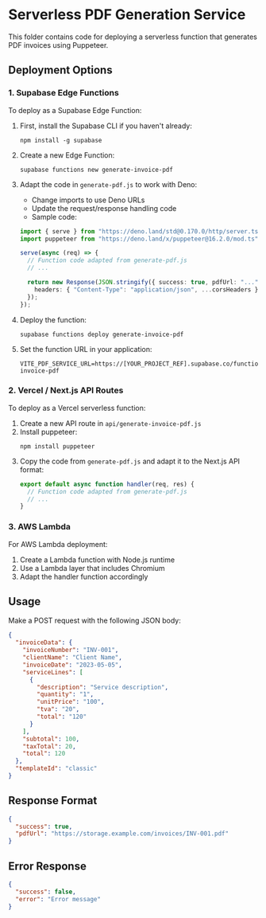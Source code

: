 
# Serverless PDF Generation Service

This folder contains code for deploying a serverless function that generates PDF invoices using Puppeteer.

## Deployment Options

### 1. Supabase Edge Functions

To deploy as a Supabase Edge Function:

1. First, install the Supabase CLI if you haven't already:
   ```
   npm install -g supabase
   ```

2. Create a new Edge Function:
   ```
   supabase functions new generate-invoice-pdf
   ```

3. Adapt the code in `generate-pdf.js` to work with Deno:
   - Change imports to use Deno URLs
   - Update the request/response handling code
   - Sample code:

   ```typescript
   import { serve } from "https://deno.land/std@0.170.0/http/server.ts";
   import puppeteer from "https://deno.land/x/puppeteer@16.2.0/mod.ts";
   
   serve(async (req) => {
     // Function code adapted from generate-pdf.js
     // ...

     return new Response(JSON.stringify({ success: true, pdfUrl: "..." }), {
       headers: { "Content-Type": "application/json", ...corsHeaders }
     });
   });
   ```

4. Deploy the function:
   ```
   supabase functions deploy generate-invoice-pdf
   ```

5. Set the function URL in your application:
   ```
   VITE_PDF_SERVICE_URL=https://[YOUR_PROJECT_REF].supabase.co/functions/v1/generate-invoice-pdf
   ```

### 2. Vercel / Next.js API Routes

To deploy as a Vercel serverless function:

1. Create a new API route in `api/generate-invoice-pdf.js`
2. Install puppeteer:
   ```
   npm install puppeteer
   ```
3. Copy the code from `generate-pdf.js` and adapt it to the Next.js API format:
   ```javascript
   export default async function handler(req, res) {
     // Function code adapted from generate-pdf.js
     // ...
   }
   ```

### 3. AWS Lambda

For AWS Lambda deployment:

1. Create a Lambda function with Node.js runtime
2. Use a Lambda layer that includes Chromium
3. Adapt the handler function accordingly

## Usage

Make a POST request with the following JSON body:

```json
{
  "invoiceData": {
    "invoiceNumber": "INV-001",
    "clientName": "Client Name",
    "invoiceDate": "2023-05-05",
    "serviceLines": [
      {
        "description": "Service description",
        "quantity": "1",
        "unitPrice": "100",
        "tva": "20",
        "total": "120"
      }
    ],
    "subtotal": 100,
    "taxTotal": 20,
    "total": 120
  },
  "templateId": "classic"
}
```

## Response Format

```json
{
  "success": true,
  "pdfUrl": "https://storage.example.com/invoices/INV-001.pdf"
}
```

## Error Response

```json
{
  "success": false,
  "error": "Error message"
}
```
